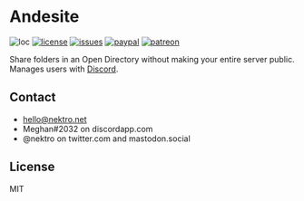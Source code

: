 # Andesite
![loc](https://tokei.rs/b1/github/nektro/andesite)
[![license](https://img.shields.io/github/license/nektro/andesite.svg)](https://github.com/nektro/andesite/blob/master/LICENSE)
[![issues](https://img.shields.io/github/issues/nektro/andesite.svg)](https://github.com/nektro/andesite/issues)
[![paypal](https://img.shields.io/badge/donate-paypal-blue.svg?logo=paypal)](https://www.paypal.me/nektro)
[![patreon](https://img.shields.io/badge/donate-patreon-orange.svg?logo=patreon)](https://www.patreon.com/nektro)

Share folders in an Open Directory without making your entire server public. Manages users with [Discord](https://discordapp.com/).

## Contact
- hello@nektro.net
- Meghan#2032 on discordapp.com
- @nektro on twitter.com and mastodon.social

## License
MIT
